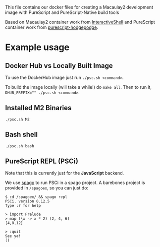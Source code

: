 This file contains our docker files for creating a Macaulay2 development image
with PureScript and PureScript-Native build tools

Based on Macaulay2 container work from
[InteractiveShell](https://github.com/fhinkel/InteractiveShell/tree/master/docker-m2-container)
and PureScript container work from
[purescript-hodgepodge](https://github.com/bbarker/purescript-hodgepodge).

# Example usage

## Docker Hub vs Locally Built Image

To use the DockerHub image just run `./psc.sh <command>`.

To build the image locally (will take a while!) do `make all`. Then to run it,
`DHUB_PREFIX="" ./psc.sh <command>`.


## Installed M2 Binaries


```
./psc.sh M2
```


## Bash shell

```
./psc.sh bash
```

## PureScript REPL (PSCi)

Note that this is currently just for the **JavaScript** backend.

We use [spago](https://github.com/spacchetti/spago) to run PSCi in a spago
project. A barebones project is provided in `/spagoex`, so you can just do:


```
$ cd /spagoex/ && spago repl
PSCi, version 0.12.5
Type :? for help

> import Prelude
> map (\x -> x * 2) [2, 4, 6]
[4,8,12]

> :quit
See ya!
()

```

